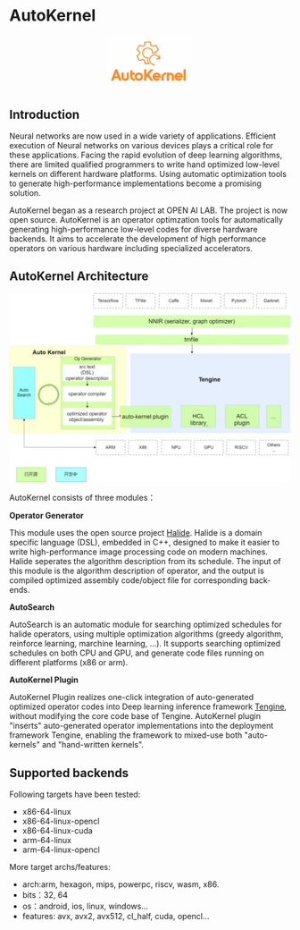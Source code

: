 # AutoKernel
<p align="center"><img width="30%" src="Images/logo.PNG" /></p>

## Introduction
Neural networks are now used in a wide variety of applications. Efficient execution of Neural networks on various devices plays a critical role for these applications. Facing the rapid evolution of deep learning algorithms, there are limited qualified programmers to write hand optimized low-level kernels on different hardware platforms. Using automatic optimization tools to generate high-performance implementations become a promising solution.

AutoKernel began as a research project at OPEN AI LAB. The project is now open source. AutoKernel is an operator optimzation tools for automatically generating high-performance low-level codes for diverse hardware backends. It aims to accelerate the development of high performance operators on various hardware including specialized accelerators.

## AutoKernel Architecture

![AutoKernel architecture](../Images/architecture.png)

AutoKernel consists of three modules：

**Operator Generator**

  This module uses the open source project [Halide](https://github.com/halide/Halide). Halide is a domain specific language (DSL), embedded in C++, designed to make it easier to write high-performance image processing code on modern machines. Halide seperates the algorithm description from its schedule. The input of this module is the algorithm description of operator, and the output is compiled optimized assembly code/object file for corresponding back-ends.

**AutoSearch**

AutoSearch is an automatic module for searching optimized schedules for halide operators, using multiple optimization algorithms (greedy algorithm, reinforce learning, marchine learning, ...). It supports searching optimized schedules on both CPU and GPU, and generate code files running on different platforms (x86 or arm).

**AutoKernel Plugin**

AutoKernel Plugin realizes one-click integration of auto-generated optimized operator codes into Deep learning inference framework [Tengine](https://github.com/OAID/Tengine), without modifying the core code base of Tengine. AutoKernel plugin "inserts" auto-generated operator implementations into the deployment framework Tengine, enabling the framework to mixed-use both "auto-kernels" and "hand-written kernels".

## Supported backends
Following targets have been tested:
- x86-64-linux
- x86-64-linux-opencl
- x86-64-linux-cuda
- arm-64-linux
- arm-64-linux-opencl

More target archs/features:
- arch:arm, hexagon, mips, powerpc, riscv, wasm, x86.
- bits：32, 64
- os：android, ios, linux, windows...
- features: avx, avx2, avx512, cl_half, cuda, opencl...
